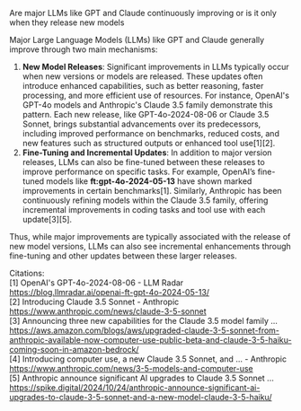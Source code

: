 Are major LLMs like GPT and Claude continuously improving or is it only when they release new models

Major Large Language Models (LLMs) like GPT and Claude generally improve through two main mechanisms:

1. **New Model Releases**: Significant improvements in LLMs typically occur when new versions or models are released. These updates often introduce enhanced capabilities, such as better reasoning, faster processing, and more efficient use of resources. For instance, OpenAI's GPT-4o models and Anthropic's Claude 3.5 family demonstrate this pattern. Each new release, like GPT-4o-2024-08-06 or Claude 3.5 Sonnet, brings substantial advancements over its predecessors, including improved performance on benchmarks, reduced costs, and new features such as structured outputs or enhanced tool use\[1]\[2].
2. **Fine-Tuning and Incremental Updates**: In addition to major version releases, LLMs can also be fine-tuned between these releases to improve performance on specific tasks. For example, OpenAI’s fine-tuned models like **ft:gpt-4o-2024-05-13** have shown marked improvements in certain benchmarks\[1]. Similarly, Anthropic has been continuously refining models within the Claude 3.5 family, offering incremental improvements in coding tasks and tool use with each update\[3]\[5].

Thus, while major improvements are typically associated with the release of new model versions, LLMs can also see incremental enhancements through fine-tuning and other updates between these larger releases.

Citations:\
\[1] OpenAI's GPT-4o-2024-08-06 - LLM Radar <https://blog.llmradar.ai/openai-ft-gpt-4o-2024-05-13/>\
\[2] Introducing Claude 3.5 Sonnet - Anthropic <https://www.anthropic.com/news/claude-3-5-sonnet>\
\[3] Announcing three new capabilities for the Claude 3.5 model family ... <https://aws.amazon.com/blogs/aws/upgraded-claude-3-5-sonnet-from-anthropic-available-now-computer-use-public-beta-and-claude-3-5-haiku-coming-soon-in-amazon-bedrock/>\
\[4] Introducing computer use, a new Claude 3.5 Sonnet, and ... - Anthropic <https://www.anthropic.com/news/3-5-models-and-computer-use>\
\[5] Anthropic announce significant AI upgrades to Claude 3.5 Sonnet ... <https://spike.digital/2024/10/24/anthropic-announce-significant-ai-upgrades-to-claude-3-5-sonnet-and-a-new-model-claude-3-5-haiku/>






